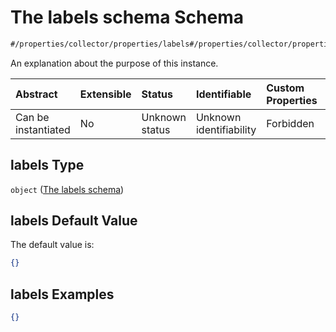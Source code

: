 # The labels schema Schema

```txt
#/properties/collector/properties/labels#/properties/collector/properties/labels
```

An explanation about the purpose of this instance.

| Abstract            | Extensible | Status         | Identifiable            | Custom Properties | Additional Properties | Access Restrictions | Defined In                                                        |
| :------------------ | :--------- | :------------- | :---------------------- | :---------------- | :-------------------- | :------------------ | :---------------------------------------------------------------- |
| Can be instantiated | No         | Unknown status | Unknown identifiability | Forbidden         | Allowed               | none                | [values.schema.json\*](values.schema.json "open original schema") |

## labels Type

`object` ([The labels schema](values-properties-the-collector-schema-properties-the-labels-schema.md))

## labels Default Value

The default value is:

```json
{}
```

## labels Examples

```json
{}
```
